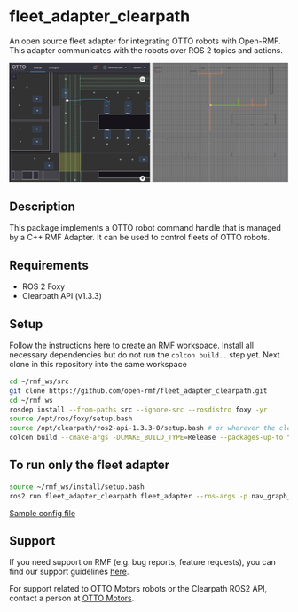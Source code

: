 
# fleet_adapter_clearpath
An open source fleet adapter for integrating OTTO robots with Open-RMF.
This adapter communicates with the robots over ROS 2 topics and actions.

![](docs/fleet_adapter_clearpath.png)

## Description
This package implements a OTTO robot command handle that is managed by a C++ RMF Adapter. It can be used to control fleets of OTTO robots. 

## Requirements
* ROS 2 Foxy
* Clearpath API (v1.3.3)

## Setup
Follow the instructions [here](https://github.com/open-rmf/rmf#building-from-sources) to create an RMF workspace.
Install all necessary dependencies but do not run the `colcon build..` step yet.
Next clone in this repository into the same workspace
```bash
cd ~/rmf_ws/src
git clone https://github.com/open-rmf/fleet_adapter_clearpath.git
cd ~/rmf_ws
rosdep install --from-paths src --ignore-src --rosdistro foxy -yr
source /opt/ros/foxy/setup.bash
source /opt/clearpath/ros2-api-1.3.3-0/setup.bash # or wherever the clearpath api is located
colcon build --cmake-args -DCMAKE_BUILD_TYPE=Release --packages-up-to fleet_adapter_clearpath

```

## To run only the fleet adapter
```bash
source ~/rmf_ws/install/setup.bash
ros2 run fleet_adapter_clearpath fleet_adapter --ros-args -p nav_graph_file:=NAV_PATH -p config_file:=CONFIG_PATH
```

[Sample config file](config.yaml)


## Support
If you need support on RMF (e.g. bug reports, feature requests), you can find our support guidelines [here](https://openrmf.readthedocs.io/en/latest/support/index.html).

For support related to OTTO Motors robots or the Clearpath ROS2 API, contact a person at [OTTO Motors](https://ottomotors.com/).
